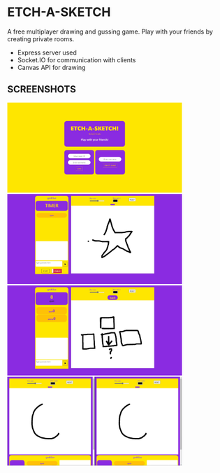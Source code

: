 # ETCH-A-SKETCH

A free multiplayer drawing and gussing game. Play with your friends by creating private rooms. 

- Express server used
- Socket.IO for communication with clients
- Canvas API for drawing

## SCREENSHOTS

<img src="/screenshots/ss1.jpeg" alt="Screenshot_1" width="400">
<img src="/screenshots/ss2.jpeg" alt="Screenshot_2" width="400">
<img src="/screenshots/ss3.jpeg" alt="Screenshot_3" width="400">
<img src="/screenshots/ss4.png" alt="Screenshot_4" width="400">
